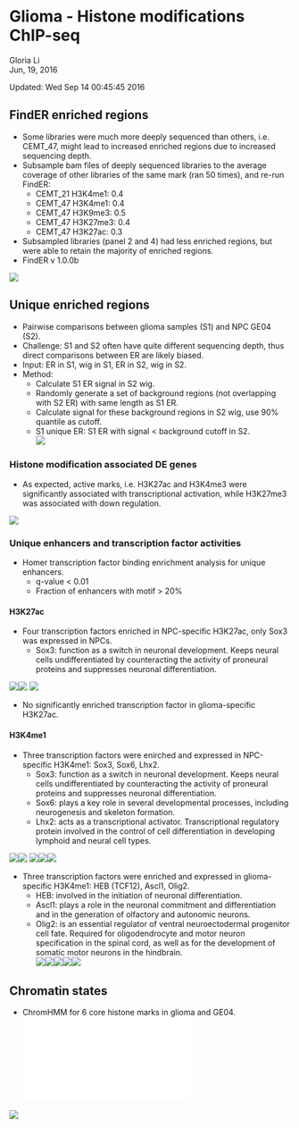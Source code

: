 # Glioma - Histone modifications ChIP-seq
Gloria Li  
Jun, 19, 2016  

Updated: Wed Sep 14 00:45:45 2016



## FindER enriched regions 
* Some libraries were much more deeply sequenced than others, i.e. CEMT_47, might lead to increased enriched regions due to increased sequencing depth.     
* Subsample bam files of deeply sequenced libraries to the average coverage of other libraries of the same mark (ran 50 times), and re-run FindER:   
	+ CEMT_21 H3K4me1: 0.4
	+ CEMT_47 H3K4me1: 0.4
	+ CEMT_47 H3K9me3: 0.5
	+ CEMT_47 H3K27me3: 0.4
	+ CEMT_47 H3K27ac: 0.3
* Subsampled libraries (panel 2 and 4) had less enriched regions, but were able to retain the majority of enriched regions.    
* FindER v 1.0.0b      

![](ChIPseq_files/figure-html/ER_summary-1.png)

## Unique enriched regions 
* Pairwise comparisons between glioma samples (S1) and NPC GE04 (S2).   
* Challenge: S1 and S2 often have quite different sequencing depth, thus direct comparisons between ER are likely biased.     
* Input: ER in S1, wig in S1, ER in S2, wig in S2.   
* Method: 
	+ Calculate S1 ER signal in S2 wig.    
	+ Randomly generate a set of background regions (not overlapping with S2 ER) with same length as S1 ER.   
	+ Calculate signal for these background regions in S2 wig, use 90% quantile as cutoff. 
	+ S1 unique ER: S1 ER with signal < background cutoff in S2.   
![](ChIPseq_files/figure-html/unique_ER_summary-1.png)

### Histone modification associated DE genes
* As expected, active marks, i.e. H3K27ac and H3K4me3 were significantly associated with transcriptional activation, while H3K27me3 was associated with down regulation.    

![](ChIPseq_files/figure-html/unique_ER_DE-1.png)

### Unique enhancers and transcription factor activities
* Homer transcription factor binding enrichment analysis for unique enhancers.   
	+ q-value < 0.01
	+ Fraction of enhancers with motif > 20%

#### H3K27ac
* Four transcription factors enriched in NPC-specific H3K27ac, only Sox3 was expressed in NPCs.     
	+ Sox3: function as a switch in neuronal development. Keeps neural cells undifferentiated by counteracting the activity of proneural proteins and suppresses neuronal differentiation.      

![](ChIPseq_files/figure-html/unique_H3K27ac_NPC-1.png)![](ChIPseq_files/figure-html/unique_H3K27ac_NPC-2.png)
![](ChIPseq_files/figure-html/unique_H3K27ac_NPC_DAVID-1.png)

* No significantly enriched transcription factor in glioma-specific H3K27ac.   

#### H3K4me1
* Three transcription factors were enirched and expressed in NPC-specific H3K4me1: Sox3, Sox6, Lhx2.     
	+ Sox3: function as a switch in neuronal development. Keeps neural cells undifferentiated by counteracting the activity of proneural proteins and suppresses neuronal differentiation.      
	+ Sox6: plays a key role in several developmental processes, including neurogenesis and skeleton formation.      
	+ Lhx2: acts as a transcriptional activator. Transcriptional regulatory protein involved in the control of cell differentiation in developing lymphoid and neural cell types.        
	
![](ChIPseq_files/figure-html/unique_H3K4me1_NPC-1.png)![](ChIPseq_files/figure-html/unique_H3K4me1_NPC-2.png)
![](ChIPseq_files/figure-html/unique_H3K4me1_NPC_DAVID-1.png)![](ChIPseq_files/figure-html/unique_H3K4me1_NPC_DAVID-2.png)![](ChIPseq_files/figure-html/unique_H3K4me1_NPC_DAVID-3.png)

* Three transcription factors were enriched and expressed in glioma-specific H3K4me1: HEB (TCF12), Ascl1, Olig2.      
	+ HEB: involved in the initiation of neuronal differentiation.     
	+ Ascl1: plays a role in the neuronal commitment and differentiation and in the generation of olfactory and autonomic neurons.      
	+ Olig2: is an essential regulator of ventral neuroectodermal progenitor cell fate. Required for oligodendrocyte and motor neuron specification in the spinal cord, as well as for the development of somatic motor neurons in the hindbrain.      
![](ChIPseq_files/figure-html/unique_H3K4me1_IDHmut-1.png)![](ChIPseq_files/figure-html/unique_H3K4me1_IDHmut-2.png)![](ChIPseq_files/figure-html/unique_H3K4me1_IDHmut-3.png)![](ChIPseq_files/figure-html/unique_H3K4me1_IDHmut-4.png)![](ChIPseq_files/figure-html/unique_H3K4me1_IDHmut-5.png)

## Chromatin states
* ChromHMM for 6 core histone marks in glioma and GE04.    
![](/projects/epigenomics2/users/lli/glioma/ChIPseq/ChromHMM/emission.pdf)

![](ChIPseq_files/figure-html/chromHMM-1.png)

